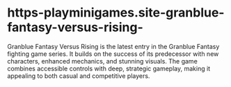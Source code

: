 # https-playminigames.site-granblue-fantasy-versus-rising-
Granblue Fantasy Versus Rising is the latest entry in the Granblue Fantasy fighting game series. It builds on the success of its predecessor with new characters, enhanced mechanics, and stunning visuals. The game combines accessible controls with deep, strategic gameplay, making it appealing to both casual and competitive players.
